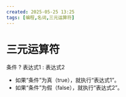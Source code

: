 ```yaml
---
created: 2025-05-25 13:25
tags: [编程,名词,三元运算符]
---
```


# 三元运算符

条件 ? 表达式1 : 表达式2

- 如果“条件”为真（true），就执行“表达式1”。
- 如果“条件”为假（false），就执行“表达式2”。